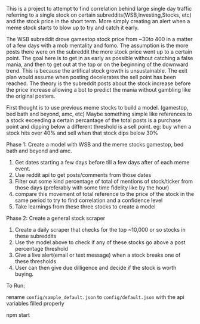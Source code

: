 This is a project to attempt to find correlation behind large single day traffic referring to a single stock on certain subreddits(WSB,Investing,Stocks, etc) and the stock price in the short term. 
More simply creating an alert when a meme stock starts to blow up to try and catch it early. 

The WSB subreddit drove gamestop stock price from ~$30 to ~$400 in a matter of a few days with a mob mentality and fomo. 
The assumption is the more posts there were on the subreddit the more stock price went up to a certain point.
The goal here is to get in as early as possible without catching a false mania, and then to get out at the top or on the beginning of the downward trend.
This is because the artifical stock growth is unsustainable. The exit plan would assume when posting decelerates the sell point has been reached.
The theory is the subreddit posts about the stock increase before the price increase allowing a bot to predict the mania without gambling like the original posters.
 
First thought is to use previous meme stocks to build a model. (gamestop, bed bath and beyond, amc, etc)
Maybe something simple like references to a stock exceeding a certain percantage of the total posts is a purchase point and dipping below a different threshold is a sell point.
eg: buy when a stock hits over 40% and sell when that stock dips below 30%

Phase 1: Create a model with WSB and the meme stocks gamestop, bed bath and beyond and amc. 
1. Get dates starting a few days before till a few days after of each meme event.
2. Use reddit api to get posts/comments from those dates
3. Filter out some kind percentage of total of mentions of stock/ticker from those days (preferably with some time fidelity like by the hour)
4. compare this movement of total reference to the price of the stock in the same period to try to find correlation and a confidence level
5. Take learnings from these three stocks to create a model

Phase 2: Create a general stock scraper
1. Create a daily scraper that checks for the top ~10,000 or so stocks in these subreddits
2. Use the model above to check if any of these stocks go above a post percentage threshold
3. Give a live alert(email or text message) when a stock breaks one of these thresholds
4. User can then give due dilligence and decide if the stock is worth buying. 



To Run:

rename `config/sample_default.json` to `config/default.json` with the api variables filled properly

npm start